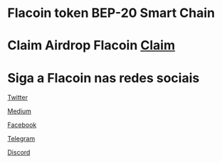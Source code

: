 # Flacoin token BEP-20 Smart Chain


# Claim Airdrop Flacoin <a href="https://www.flacoin.org/airdrop">Claim</a>






# Siga a Flacoin nas redes sociais


<a href="https://twitter.com/FlaCoinOficial">Twitter</a>

<a href="https://flacoin.medium.com">Medium</a>

<a href="https://facebook.com/FlacoinOficial">Facebook</a>

<a href="https://t.me/FlacoinOficial">Telegram</a>

<a href="https://discord.gg/QBz6tzJ">Discord</a>
